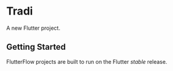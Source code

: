 # Tradi

A new Flutter project.

## Getting Started

FlutterFlow projects are built to run on the Flutter _stable_ release.
